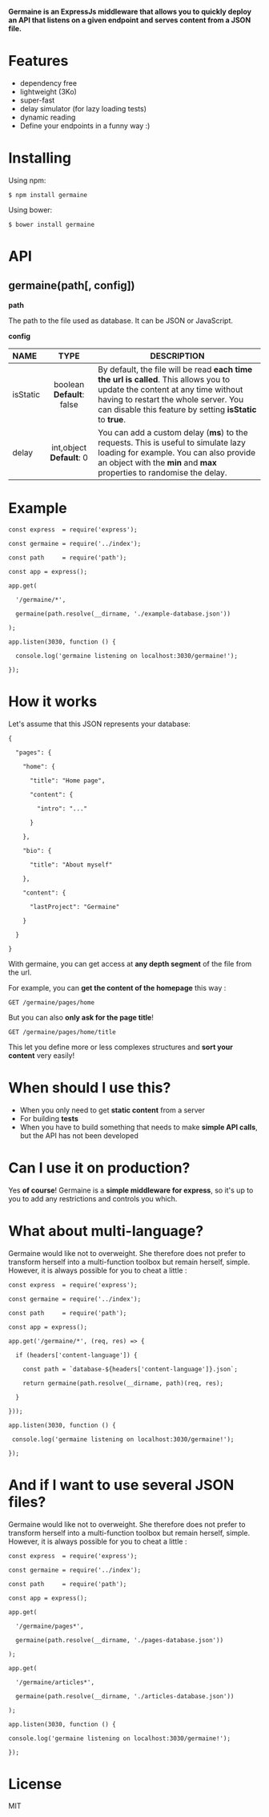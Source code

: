 **Germaine is an ExpressJs middleware that allows you to quickly deploy an API that listens on a given endpoint and serves content from a JSON file.**




# Features

-   dependency free
-   lightweight (3Ko)
-   super-fast
-   delay simulator (for lazy loading tests)
-   dynamic reading
-   Define your endpoints in a funny way :)




# Installing

Using npm:

    $ npm install germaine

Using bower:

    $ bower install germaine




# API

## germaine(path\[, config])

**path**

The path to the file used as database. It can be JSON or JavaScript.



**config**

| **NAME** |                                  **TYPE**                                 | **DESCRIPTION**                                                                                                                                                                                                                    |
| :------- | :-----------------------------------------------------------------------: | ---------------------------------------------------------------------------------------------------------------------------------------------------------------------------------------------------------------------------------- |
| isStatic | boolean                                                **Default**: false | By default, the file will be read **each time the url is called**. This allows you to update the content at any time without having to restart the whole server. You can disable this feature by setting **isStatic** to **true**. |
| delay    | int,object                                             **Default**: 0     | You can add a custom delay (**ms**) to the requests. This is useful to simulate lazy loading for example.  You can also provide an object with the **min** and **max** properties to randomise the delay.                          |






# Example

    const express  = require('express');

    const germaine = require('../index');

    const path     = require('path');

    const app = express();

    app.get(

      '/germaine/*', 

      germaine(path.resolve(__dirname, './example-database.json'))

    );

    app.listen(3030, function () {

      console.log('germaine listening on localhost:3030/germaine!');

    });




# How it works

Let's assume that this JSON represents your database:



    {

      "pages": {

        "home": {

          "title": "Home page",

          "content": {

            "intro": "..."

          }

        },

        "bio": {

          "title": "About myself"

        },

        "content": {

          "lastProject": "Germaine"

        }

      }

    }



With germaine, you can get access at **any depth segment** of the file from the url.



For example, you can **get the content of the homepage** this way :

    GET /germaine/pages/home



But you can also **only ask for the page title**!

    GET /germaine/pages/home/title



This let you define more or less complexes structures and **sort your content** very easily! 




# When should I use this?



-   When you only need to get **static content** from a server
-   For building **tests**
-   When you have to build something that needs to make **simple API calls**, but the API has not been developed




# Can I use it on production?

Yes **of course**! Germaine is a **simple middleware for express**, so it's up to you to add any restrictions and controls you which. 




# What about multi-language?

Germaine would like not to overweight. She therefore does not prefer to transform herself into a multi-function toolbox but remain herself, simple. However, it is always possible for you to cheat a little :

    const express  = require('express');

    const germaine = require('../index');

    const path     = require('path');

    const app = express();

    app.get('/germaine/*', (req, res) => {

      if (headers['content-language']) {

        const path = `database-${headers['content-language']}.json`;

        return germaine(path.resolve(__dirname, path)(req, res);

      }

    }));

    app.listen(3030, function () {

     console.log('germaine listening on localhost:3030/germaine!');

    });




# And if I want to use several JSON files?



Germaine would like not to overweight. She therefore does not prefer to transform herself into a multi-function toolbox but remain herself, simple. However, it is always possible for you to cheat a little :



    const express  = require('express');

    const germaine = require('../index');

    const path     = require('path');

    const app = express();

    app.get(

      '/germaine/pages*', 

      germaine(path.resolve(__dirname, './pages-database.json'))

    );

    app.get(

      '/germaine/articles*', 

      germaine(path.resolve(__dirname, './articles-database.json'))

    );

    app.listen(3030, function () {

    console.log('germaine listening on localhost:3030/germaine!');

    });




# License

MIT

